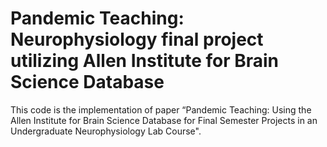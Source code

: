 # Pandemic Teaching: Neurophysiology final project utilizing Allen Institute for Brain Science Database

This code is the implementation of paper “Pandemic Teaching: Using the Allen Institute for Brain Science Database for Final Semester Projects in an Undergraduate Neurophysiology Lab Course".
